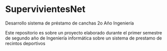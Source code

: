 # SupervivientesNet
Desarrollo sistema de préstamo de canchas 2o Año Ingeniería


Este repositorio es sobre un proyecto elaborado durante el primer semestre de segundo año de Ingeniería informática sobre un sistema de prestamo de recintos deportivos
